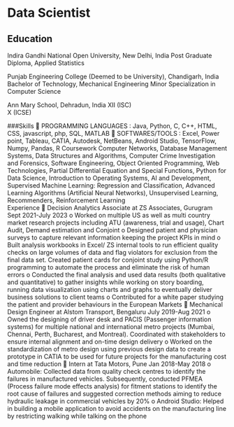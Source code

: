 # Data Scientist
## Education
Indira Gandhi National Open University, New Delhi, India
Post Graduate Diploma, Applied Statistics

Punjab Engineering College (Deemed to be University), Chandigarh, India
Bachelor of Technology, Mechanical Engineering
Minor Specialization in Computer Science

Ann Mary School, Dehradun, India
XII (ISC)	
X (ICSE)

###Skills
	PROGRAMMING LANGUAGES	:	Java, Python, C, C++, HTML, CSS, javascript, php, SQL, MATLAB
	SOFTWARES/TOOLS		:	Excel, Power point, Tableau, CATIA, Autodesk, NetBeans, Android
						Studio, TensorFlow, Numpy, Pandas, R
Coursework
Computer Networks, Database Management Systems, Data Structures and Algorithms, Computer Crime Investigation and Forensics, Software Engineering, Object Oriented Programming, Web Technologies, Partial Differential Equation and Special Functions, Python for Data Science, Introduction to Operating Systems, AI and Development, Supervised Machine Learning: Regression and Classification, Advanced Learning Algorithms (Artificial Neural Networks), Unsupervised Learning, Recommenders, Reinforcement Learning  
Experience
	Decision Analytics Associate at ZS Associates, Gurugram					        Sept 2021-July 2023
o	Worked on multiple US as well as multi country market research projects including ATU (awareness, trial and usage), Chart Audit, Demand estimation and Conjoint
o	Designed patient and physician surveys to capture relevant information keeping the project KPIs in mind
o	Built analysis workbooks in Excel/ ZS internal tools to run efficient quality checks on large volumes of data and flag violators for exclusion from the final data set. Created patient cards for conjoint study using Python/R programming to automate the process and eliminate the risk of human errors
o	Conducted the final analysis and used data results (both qualitative and quantitative) to gather insights while working on story boarding, running data visualization using charts and graphs to eventually deliver business solutions to client teams
o	Contributed for a white paper studying the patient and provider behaviours in the European Markets
	Mechanical Design Engineer at Alstom Transport, Bengaluru 				      July 2019-Aug 2021
o	Owned the designing of driver desk and PACIS (Passenger information systems) for multiple national and international metro projects (Mumbai, Chennai, Perth, Bucharest, and Montreal). Coordinated with stakeholders to ensure internal alignment and on-time design delivery
o	Worked on the standardization of metro design using previous design data to create a prototype in CATIA to be used for future projects for the manufacturing cost and time reduction
	Intern at Tata Motors, Pune								                              Jan 2018-May 2018
o	Automobile: Collected data from quality check centres to identify the failures in manufactured vehicles. Subsequently, conducted PFMEA (Process failure mode effects analysis) for fitment stations to identify the root cause of failures and suggested correction methods aiming to reduce hydraulic leakage in commercial vehicles by 20%
o	Android Studio: Helped in building a mobile application to avoid accidents on the manufacturing line by restricting walking while talking on the phone
